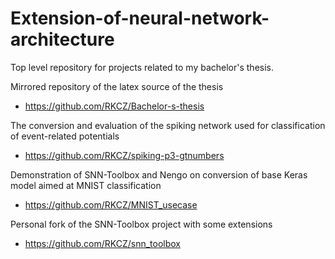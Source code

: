 # Extension-of-neural-network-architecture
Top level repository for projects related to my bachelor's thesis.

Mirrored repository of the latex source of the thesis
- https://github.com/RKCZ/Bachelor-s-thesis

The conversion and evaluation of the spiking network used for classification of event-related potentials
- https://github.com/RKCZ/spiking-p3-gtnumbers

Demonstration of SNN-Toolbox and Nengo on conversion of base Keras model aimed at MNIST classification
- https://github.com/RKCZ/MNIST_usecase

Personal fork of the SNN-Toolbox project with some extensions
- https://github.com/RKCZ/snn_toolbox
